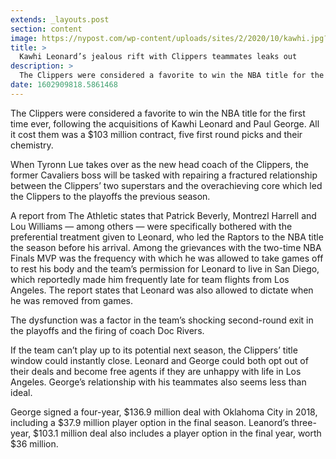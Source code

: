 ```yaml
--- 
extends: _layouts.post 
section: content 
image: https://nypost.com/wp-content/uploads/sites/2/2020/10/kawhi.jpg?quality=90&strip=all&w=1200 
title: > 
  Kawhi Leonard’s jealous rift with Clippers teammates leaks out 
description: > 
  The Clippers were considered a favorite to win the NBA title for the first time ever, following the acquisitions of Kawhi Leonard and Paul George.The report states that Leonard was also allowed to dictate when he was removed from games.If the team can’t play up to its potential next season, the Clippers’ title window could instantly close.George signed a four-year, $136.9 million deal with Oklahoma City in 2018, including a $37.9 million player option in the final season.Leanord’s three-year, $103.1 million deal also includes a player option in the final year, worth $36 million. 
date: 1602909818.5861468 
--- 
```

The Clippers were considered a favorite to win the NBA title for the first time ever, following the acquisitions of Kawhi Leonard and Paul George. All it cost them was a $103 million contract, five first round picks and their chemistry.

When Tyronn Lue takes over as the new head coach of the Clippers, the former Cavaliers boss will be tasked with repairing a fractured relationship between the Clippers’ two superstars and the overachieving core which led the Clippers to the playoffs the previous season.

A report from The Athletic states that Patrick Beverly, Montrezl Harrell and Lou Williams — among others — were specifically bothered with the preferential treatment given to Leonard, who led the Raptors to the NBA title the season before his arrival. Among the grievances with the two-time NBA Finals MVP was the frequency with which he was allowed to take games off to rest his body and the team’s permission for Leonard to live in San Diego, which reportedly made him frequently late for team flights from Los Angeles. The report states that Leonard was also allowed to dictate when he was removed from games.

The dysfunction was a factor in the team’s shocking second-round exit in the playoffs and the firing of coach Doc Rivers.

If the team can’t play up to its potential next season, the Clippers’ title window could instantly close. Leonard and George could both opt out of their deals and become free agents if they are unhappy with life in Los Angeles. George’s relationship with his teammates also seems less than ideal.

George signed a four-year, $136.9 million deal with Oklahoma City in 2018, including a $37.9 million player option in the final season. Leanord’s three-year, $103.1 million deal also includes a player option in the final year, worth $36 million.